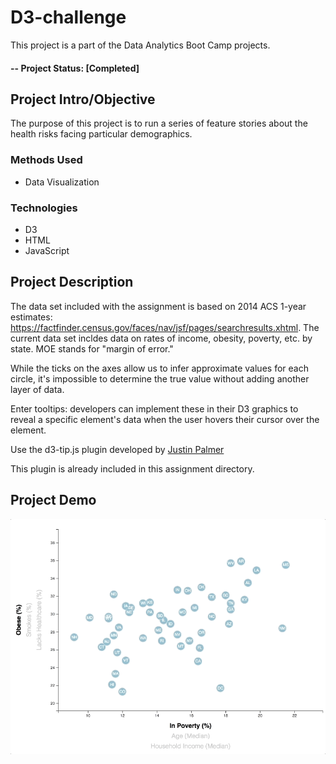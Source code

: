 # D3-challenge
This project is a part of the Data Analytics Boot Camp projects.

#### -- Project Status: [Completed]

## Project Intro/Objective
The purpose of this project is to run a series of feature stories about the health risks facing particular demographics. 

### Methods Used
* Data Visualization


### Technologies
* D3
* HTML
* JavaScript
 

## Project Description
The data set included with the assignment is based on 2014 ACS 1-year estimates: https://factfinder.census.gov/faces/nav/jsf/pages/searchresults.xhtml. The current data set incldes data on rates of income, obesity, poverty, etc. by state. MOE stands for "margin of error."

While the ticks on the axes allow us to infer approximate values for each circle, it's impossible to determine the true value without adding another layer of data. 

Enter tooltips: developers can implement these in their D3 graphics to reveal a specific element's data when the user hovers their cursor over the element.

Use the d3-tip.js plugin developed by [Justin Palmer](https://github.com/Caged)

This plugin is already included in this assignment directory.

## Project Demo
![demo](https://github.com/atusan/D3-challenge/blob/master/demo.gif)
